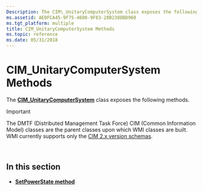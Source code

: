 ```yaml
---
Description: The CIM\_UnitaryComputerSystem class exposes the following methods.
ms.assetid: AE0FCA45-9F75-4608-9F83-28B238DBD960
ms.tgt_platform: multiple
title: CIM_UnitaryComputerSystem Methods
ms.topic: reference
ms.date: 05/31/2018
---
```


# CIM\_UnitaryComputerSystem Methods

The [**CIM\_UnitaryComputerSystem**](cim-unitarycomputersystem.md) class exposes the following methods.

> [!IMPORTANT]
> The DMTF (Distributed Management Task Force) CIM (Common Information Model) classes are the parent classes upon which WMI classes are built. WMI currently supports only the [CIM 2.x version schemas](https://dmtf.org/standards/cim/schemas).

 

## In this section

-   [**SetPowerState method**](setpowerstate-method-in-class-cim-unitarycomputersystem.md)

 

 



